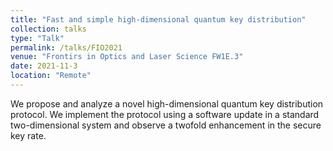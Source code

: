 ```yaml
---
title: "Fast and simple high-dimensional quantum key distribution"
collection: talks
type: "Talk"
permalink: /talks/FIO2021
venue: "Frontirs in Optics and Laser Science FW1E.3"
date: 2021-11-3
location: "Remote"
---
```


We propose and analyze a novel high-dimensional quantum key distribution protocol. We implement the protocol using a software update in a standard two-dimensional system and observe a twofold enhancement in the secure key rate.
